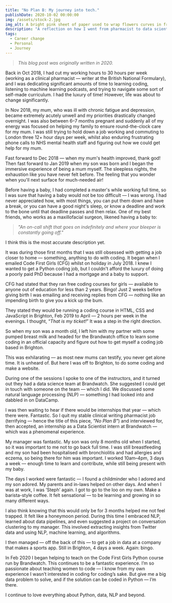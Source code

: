 ```yaml
---
title: "No Plan B: My journey into tech."
publishDate: 2020-10-02 00:00:00
img: /assets/stock-2.jpg
img_alt: A bright pink sheet of paper used to wrap flowers curves in front of rich blue background
description: "A reflection on how I went from pharmacist to data scientist with no backup plan — just conviction, chaos, and code."
tags:
  - Career change
  - Personal
  - Journey
---
```


> _This blog post was originally written in 2020._

Back in Oct 2018, I had cut my working hours to 30 hours per week (working as a clinical pharmacist — writer at the British National Formulary), and I was dedicating significant amounts of time to learning coding, listening to machine learning podcasts, and trying to navigate some sort of self-made curriculum. I had the luxury of time! However, life was about to change significantly.

In Nov 2018, my mum, who was ill with chronic fatigue and depression, became extremely acutely unwell and my priorities drastically changed overnight. I was also between 6–7 months pregnant and suddenly all of my energy was focused on helping my family to ensure round-the-clock care for my mum. I was still trying to hold down a job working and commuting to London three 12+ hour days per week, whilst also enduring frustrating phone calls to NHS mental health staff and figuring out how we could get help for my mum.

Fast forward to Dec 2018 — when my mum's health improved, thank god! Then fast forward to Jan 2019 when my son was born and I began the immersive experience of being a mum myself. The sleepless nights, the exhaustion like you have never felt before. The feeling that you wonder when you'll next surface for much-needed air!

Before having a baby, I had completed a master's while working full time, so I was sure that having a baby would not be too difficult — I was wrong. I had never appreciated how, with most things, you can put them down and have a break, or you can have a good night's sleep, or know a deadline and work to the bone until that deadline passes and then relax. One of my best friends, who works as a maxillofacial surgeon, likened having a baby to:

> _"An on-call shift that goes on indefinitely and where your bleeper is constantly going off."_

I think this is the most accurate description yet.

It was during those first months that I was still obsessed with getting a job closer to home — something, anything to do with coding. It began when I emailed Code First Girls (CFG) whilst on holiday in July 2018. I knew I wanted to get a Python coding job, but I couldn't afford the luxury of doing a poorly paid PhD because I had a mortgage and a baby to support.

CFG had stated that they ran free coding courses for girls — available to anyone out of education for less than 2 years. Bingo! Just 2 weeks before giving birth I was emailing and receiving replies from CFG — nothing like an impending birth to give you a kick up the bum.

They stated they would be running a coding course in HTML, CSS and JavaScript in Brighton, Feb 2019 to April — 2 hours per week in the evenings. I thought, “_That is my ticket!_” It was a step in the right direction.

So when my son was a month old, I left him with my partner with some pumped breast milk and headed for the Brandwatch office to learn some coding in an official capacity and figure out how to get myself a coding job based in Brighton.

This was exhilarating — as most new mums can testify, you never get alone time. It is unheard of. But here I was off to Brighton, to do some coding and make a website.

During one of the sessions I spoke to one of the instructors, and it turned out they had a data science team at Brandwatch. She suggested I could get in touch with someone on the team — which I did. We discussed some natural language processing (NLP) — something I had looked into and dabbled in on DataCamp.

I was then waiting to hear if there would be internships that year — which there were. Fantastic. So I quit my stable clinical writing pharmacist job (terrifying — hence the title of this piece, *"No Plan B"*) and interviewed for, then accepted, an internship as a Data Scientist intern at Brandwatch — which was a phenomenal experience.

My manager was fantastic. My son was only 8 months old when I started, so it was important to me not to go back full time. I was still breastfeeding and my son had been hospitalised with bronchiolitis and had allergies and eczema, so being there for him was important. I worked 10am–4pm, 3 days a week — enough time to learn and contribute, while still being present with my baby.

The days I worked were fantastic — I found a childminder who I adored and my son adored. My parents and in-laws helped on other days. And when I was at work, I was ‘Steph’ again. I got to go to the loo on my own. Make a barista-style coffee. It felt sensational — to be learning and growing in so many different ways.

I also think knowing that this would only be for 3 months helped me not feel trapped. It felt like a honeymoon period. During this time I embraced NLP, learned about data pipelines, and even suggested a project on conversation clustering to my manager. This involved extracting insights from Twitter data and using NLP, machine learning, and algorithms.

I then managed — off the back of this — to get a job in data at a company that makes a sports app. Still in Brighton, 4 days a week. Again: bingo.

In Feb 2020 I began helping to teach on the Code First Girls Python course run by Brandwatch. This continues to be a fantastic experience. I’m so passionate about teaching women to code — I know from my own experience I wasn’t interested in coding for coding’s sake. But give me a big data problem to solve, and if the solution can be coded in Python — I’m there.

I continue to love everything about Python, data, NLP and beyond.
